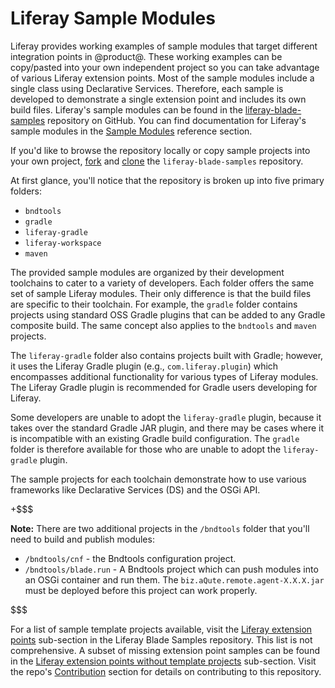 # Liferay Sample Modules [](id=liferay-sample-modules)

Liferay provides working examples of sample modules that target different
integration points in @product@. These working examples can be copy/pasted into
your own independent project so you can take advantage of various Liferay
extension points. Most of the sample modules include a single class using
Declarative Services. Therefore, each sample is developed to demonstrate a
single extension point and includes its own build files. Liferay's sample
modules can be found in the
[liferay-blade-samples](https://github.com/liferay/liferay-blade-samples)
repository on GitHub. You can find documentation for Liferay's sample modules in
the
[Sample Modules](/develop/reference/-/knowledge_base/7-0/sample-modules)
reference section.

If you'd like to browse the repository locally or copy sample projects into your
own project, [fork](https://help.github.com/articles/fork-a-repo/) and
[clone](https://help.github.com/articles/cloning-a-repository/) the
`liferay-blade-samples` repository.

At first glance, you'll notice that the repository is broken up into five
primary folders:

- `bndtools`
- `gradle`
- `liferay-gradle`
- `liferay-workspace`
- `maven`

The provided sample modules are organized by their development toolchains to
cater to a variety of developers. Each folder offers the same set of sample
Liferay modules. Their only difference is that the build files are specific to
their toolchain. For example, the `gradle` folder contains projects using
standard OSS Gradle plugins that can be added to any Gradle composite build. The
same concept also applies to the `bndtools` and `maven` projects.

The `liferay-gradle` folder also contains projects built with Gradle; however,
it uses the Liferay Gradle plugin (e.g., `com.liferay.plugin`) which encompasses
additional functionality for various types of Liferay modules. The Liferay
Gradle plugin is recommended for Gradle users developing for Liferay. 

Some developers are unable to adopt the `liferay-gradle` plugin, because it
takes over the standard Gradle JAR plugin, and there may be cases where it is
incompatible with an existing Gradle build configuration. The `gradle` folder is
therefore available for those who are unable to adopt the `liferay-gradle`
plugin. 

The sample projects for each toolchain demonstrate how to use various frameworks
like Declarative Services (DS) and the OSGi API.

+$$$

**Note:** There are two additional projects in the `/bndtools` folder that
you'll need to build and publish modules:

- `/bndtools/cnf` - the Bndtools configuration project.
- `/bndtools/blade.run` - A Bndtools project which can push modules into an OSGi
container and run them. The `biz.aQute.remote.agent-X.X.X.jar` must be deployed
before this project can work properly.

$$$

For a list of sample template projects available, visit the
[Liferay extension points](https://github.com/liferay/liferay-blade-samples#liferay-extension-points-and-template-projects)
sub-section in the Liferay Blade Samples repository. This list is not
comprehensive. A subset of missing extension point samples can be found in the
[Liferay extension points without template projects](https://github.com/liferay/liferay-blade-samples#liferay-extension-points-without-template-projects)
sub-section. Visit the repo's
[Contribution](https://github.com/liferay/liferay-blade-samples#contribution)
section for details on contributing to this repository.
